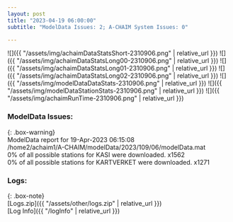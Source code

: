 ```yaml
---
layout: post
title: "2023-04-19 06:00:00"
subtitle: "ModelData Issues: 2; A-CHAIM System Issues: 0"

---
```


![]({{ "/assets/img/achaimDataStatsShort-2310906.png" | relative_url }})
![]({{ "/assets/img/achaimDataStatsLong00-2310906.png" | relative_url }})
![]({{ "/assets/img/achaimDataStatsLong01-2310906.png" | relative_url }})
![]({{ "/assets/img/achaimDataStatsLong02-2310906.png" | relative_url }})
![]({{ "/assets/img/modelDataDataStats-2310906.png" | relative_url }})
![]({{ "/assets/img/modelDataStationStats-2310906.png" | relative_url }})
![]({{ "/assets/img/achaimRunTime-2310906.png" | relative_url }})


### ModelData Issues:  
  
{: .box-warning}  
 ModelData report for 19-Apr-2023 06:15:08   
 /home2/achaim1/A-CHAIM/modelData/2023/109/06/modelData.mat   
 0% of all possible stations for KASI were downloaded. x1562   
 0% of all possible stations for KARTVERKET were downloaded. x1271   
  


### Logs:  
  
{: .box-note}  
[Logs.zip]({{ "/assets/other/logs.zip" | relative_url }})  
[Log Info]({{ "/logInfo" | relative_url }})  
